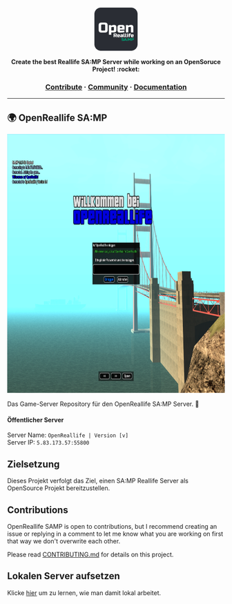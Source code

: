 <a href="https://inspiredprogrammer.com"><p align="center">
<img height=100 src="https://raw.githubusercontent.com/OpenReallife/OpenReallife-SAMP/main/OpenReallifeSAMP.png"/>

</p></a>
<p align="center">
  <strong>Create the best Reallife SA:MP Server while working on an OpenSoruce Project! :rocket:</strong>
</p>

<h3 align="center">
  <a href="https://github.com/OpenReallife/OpenReallife-SAMP/blob/main/CONTRIBUTING.md">Contribute</a>
  <span> · </span>
  <a href="#">Community</a>
  <span> · </span>
  <a href="#">Documentation</a>
</h3>

---

## 🌍 OpenReallife SA:MP

<p align="center">
<img height=600 src="https://raw.githubusercontent.com/OpenReallife/OpenReallife-SAMP/main/Ingame.png"/>
</p>

Das Game-Server Repository für den OpenReallife SA:MP Server. :rocket:

#### Öffentlicher Server

Server Name: `OpenReallife | Version [v]` </br>
Server IP: `5.83.173.57:55800`

## Zielsetzung

Dieses Projekt verfolgt das Ziel, einen SA:MP Reallife Server als OpenSource Projekt bereitzustellen.

## Contributions

OpenReallife SAMP is open to contributions, but I recommend creating an issue or replying in a comment to let me know what you are working on first that way we don't overwrite each other.

Please read [CONTRIBUTING.md](https://github.com/OpenReallife/OpenReallife-SAMP/blob/main/CONTRIBUTING.md) for details on this project.

## Lokalen Server aufsetzen

Klicke [hier](https://github.com/OpenReallife/OpenReallife-SAMP/blob/main/CONTRIBUTING.md#quickstart-local-pawno-development) um zu lernen, wie man damit lokal arbeitet.
